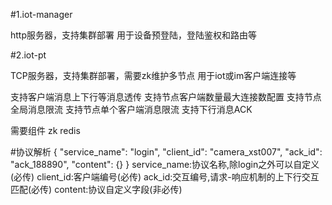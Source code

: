 #1.iot-manager

http服务器，支持集群部署
用于设备预登陆，登陆鉴权和路由等

#2.iot-pt

TCP服务器，支持集群部署，需要zk维护多节点
用于iot或im客户端连接等

支持客户端消息上下行等消息透传
支持节点客户端数量最大连接数配置
支持节点全局消息限流
支持节点单个客户端消息限流
支持下行消息ACK


需要组件 zk redis

#协议解析
{
  "service_name": "login",
  "client_id": "camera_xst007",
  "ack_id": "ack_188890",
  "content": {}
}
service_name:协议名称,除login之外可以自定义(必传)
client_id:客户端编号(必传)
ack_id:交互编号,请求-响应机制的上下行交互匹配(必传)
content:协议自定义字段(非必传)
